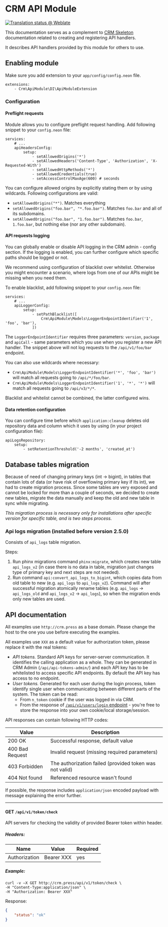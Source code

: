 # CRM API Module

[![Translation status @ Weblate](https://hosted.weblate.org/widgets/remp-crm/-/api-module/svg-badge.svg)](https://hosted.weblate.org/projects/remp-crm/api-module/)

This documentation serves as a complement to [CRM Skeleton](https://github.com/remp2020/crm-skeleton/#registerapicalls)
documentation related to creating and registering API handlers.

It describes API handlers provided by this module for others to use.

## Enabling module

Make sure you add extension to your `app/config/config.neon` file.

```neon
extensions:
	- Crm\ApiModule\DI\ApiModuleExtension
```

### Configuration

#### Preflight requests

Module allows you to configure preflight request handling. Add following snippet to your `config.neon` file:

```neon
services:
	# ...
	apiHeadersConfig:
		setup:
			- setAllowedOrigins('*')
			- setAllowedHeaders('Content-Type', 'Authorization', 'X-Requested-With')
			- setAllowedHttpMethods('*')
			- setAllowedCredentials(true)
			- setAccessControlMaxAge(600) # seconds
```

You can configure allowed origins by explicitly stating them or by using wildcards. Following configurations are valid:

- `setAllowedOrigins("*")`. Matches everything
- `setAllowedOrigins("foo.bar", "*.foo.bar")`. Matches `foo.bar` and all of its subdomains.
- `setAllowedOrigins("foo.bar", "1.foo.bar")`. Matches `foo.bar`, `1.foo.bar`, but nothing else (nor any other subdomain).

#### API requests logging

You can globally enable or disable API logging in the CRM admin - config section. If the logging is enabled, you can further configure which specific paths should be logged or not.

We recommend using configuration of blacklist over whitelist. Otherwise you might encounter a scenario, where logs from one of our APIs might be missing when you need them.

To enable blacklist, add following snippet to your `config.neon` file:

```neon
services:
	# ...
	apiLoggerConfig:
		setup:
			- setPathBlacklist([
				Crm\ApiModule\Models\LoggerEndpointIdentifier('1', 'foo', 'bar'),
			])
```

The `LoggerEndpointIdentifier` requires three parameters: `version`, `package` and `apiCall` - same parameters which you use when you register a new API handler. The snippet above will not log requests to the `/api/v1/foo/bar` endpoint.

You can also use wildcards where necessary:

- `Crm\ApiModule\Models\LoggerEndpointIdentifier('*', 'foo', 'bar')` will match all requests going to `/api/*/foo/bar`.
- `Crm\ApiModule\Models\LoggerEndpointIdentifier('1', '*', '*')` will match all requests going to `/api/v3/*/*`.

Blacklist and whitelist cannot be combined, the latter configured wins.

#### Data retention configuration

You can configure time before which `application:cleanup` deletes old repository data and column which it uses by using (in your project configuration file):

```neon
apiLogsRepository:
	setup:
		- setRetentionThreshold('-2 months', 'created_at')
```

## Database tables migration

Because of need of changing primary keys (int -> bigint), in tables that contain lots of data (or have risk of overflowing primary key if its int), we had to create migration process. Since some tables are very exposed and cannot be locked for more than a couple of seconds, we decided to create new tables, migrate the data manually and keep the old and new table in sync while migrating.

_This migration process is necessary only for installations after specific version for specific table, and is two steps process._

### Api logs migration (installed before version 2.5.0)

Consists of `api_logs` table migration.

Steps:
1. Run phinx migrations command `phinx:migrate`, which creates new table `api_logs_v2` (in case there is no data in table, migration just changes type of primary key and next steps are not needed).
2. Run command `api:convert_api_logs_to_bigint`, which copies data from old table to new (e.g. `api_logs` to `api_logs_v2`). Command will after successful migration atomically rename tables (e.g. `api_logs` -> `api_logs_old` and `api_logs_v2` -> `api_logs`), so when the migration ends only new tables are used.

## API documentation

All examples use `http://crm.press` as a base domain. Please change the host to the one you use
before executing the examples.

All examples use `XXX` as a default value for authorization token, please replace it with the
real tokens:

* *API tokens.* Standard API keys for server-server communication. It identifies the calling application as a whole.
They can be generated in CRM Admin (`/api/api-tokens-admin/`) and each API key has to be whitelisted to access
specific API endpoints. By default the API key has access to no endpoint. 
* *User tokens.* Generated for each user during the login process, token identify single user when communicating between
different parts of the system. The token can be read:
    * From `n_token` cookie if the user was logged in via CRM.
    * From the response of [`/api/v1/users/login` endpoint](https://github.com/remp2020/crm-users-module#post-apiv1userslogin) -
    you're free to store the response into your own cookie/local storage/session.

API responses can contain following HTTP codes:

| Value | Description |
| --- | --- |
| 200 OK | Successful response, default value | 
| 400 Bad Request | Invalid request (missing required parameters) | 
| 403 Forbidden | The authorization failed (provided token was not valid) | 
| 404 Not found | Referenced resource wasn't found | 

If possible, the response includes `application/json` encoded payload with message explaining
the error further.

---

#### GET `/api/v1/token/check`

API servers for checking the validity of provided Bearer token within header.

##### *Headers:*

| Name | Value | Required |
| --- |---| --- |
| Authorization | Bearer XXX | yes |

##### *Example:*

```shell
curl -v –X GET http://crm.press/api/v1/token/check \ 
-H "Content-Type:application/json" \
-H "Authorization: Bearer XXX"
```

Response:

```json
{
    "status": "ok"
}
```